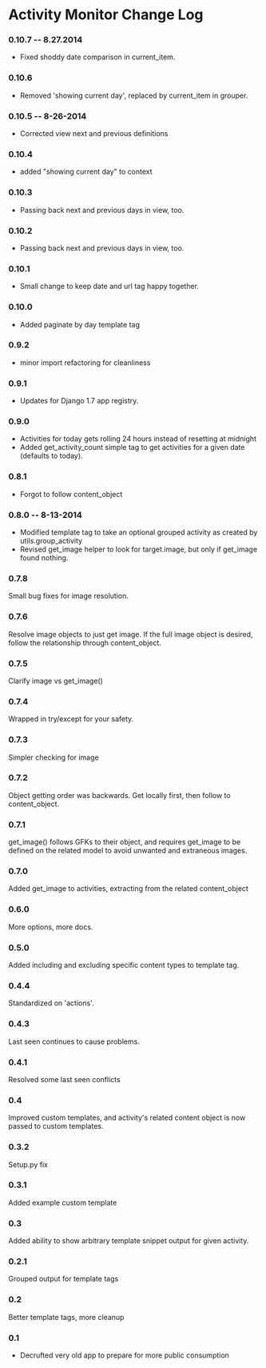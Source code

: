 # Activity Monitor Change Log

### 0.10.7 -- 8.27.2014
* Fixed shoddy date comparison in current_item.

### 0.10.6
* Removed 'showing current day', replaced by current_item in grouper.

### 0.10.5 -- 8-26-2014
* Corrected view next and previous definitions

### 0.10.4
* added "showing current day" to context

### 0.10.3
* Passing back next and previous days in view, too.

### 0.10.2
* Passing back next and previous days in view, too.

### 0.10.1
* Small change to keep date and url tag happy together.

### 0.10.0
* Added paginate by day template tag

### 0.9.2
* minor import refactoring for cleanliness

### 0.9.1
* Updates for Django 1.7 app registry.

### 0.9.0
* Activities for today gets rolling 24 hours instead of resetting at midnight
* Added get_activity_count simple tag to get activities for a given date (defaults to today).

### 0.8.1
* Forgot to follow content_object

### 0.8.0 -- 8-13-2014
* Modified template tag to take an optional grouped activity as created by utils.group_activity
* Revised get_image helper to look for target.image, but only if get_image found nothing.

### 0.7.8
Small bug fixes for image resolution.

### 0.7.6
Resolve image objects to just get image. If the full image object is desired, follow the relationship through content_object.

### 0.7.5
Clarify image vs get_image()

### 0.7.4
Wrapped in try/except for your safety.

### 0.7.3
Simpler checking for image

### 0.7.2
Object getting order was backwards. Get locally first, then follow to content_object.

### 0.7.1
get_image() follows GFKs to their object, and requires get_image to be defined on the related model to avoid unwanted and extraneous images.

### 0.7.0
Added get_image to activities, extracting from the related content_object

### 0.6.0
More options, more docs.

### 0.5.0
Added including and excluding specific content types to template tag.

### 0.4.4
Standardized on 'actions'.

### 0.4.3
Last seen continues to cause problems.

### 0.4.1
Resolved some last seen conflicts

### 0.4
Improved custom templates, and activity's related content object is now passed to custom templates.

### 0.3.2
Setup.py fix

### 0.3.1
Added example custom template

### 0.3
Added ability to show arbitrary template snippet output for given activity.

### 0.2.1
Grouped output for template tags

### 0.2
Better template tags, more cleanup

### 0.1
* Decrufted very old app to prepare for more public consumption
